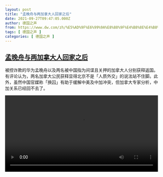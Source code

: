 ```yaml
---
layout: post
title: "孟晚舟与两加拿大人回家之后"
date: 2021-09-27T09:47:05.000Z
author: 德国之声
from: https://www.dw.com/zh/%E5%AD%9F%E6%99%9A%E8%88%9F%E4%B8%8E%E4%B8%A4%E5%8A%A0%E6%8B%BF%E5%A4%A7%E4%BA%BA%E5%9B%9E%E5%AE%B6%E4%B9%8B%E5%90%8E/a-59323757
tags: [ 德国之声 ]
categories: [ 德国之声 ]
---
```

<!--1632736025000-->
[孟晚舟与两加拿大人回家之后](https://www.dw.com/zh/%E5%AD%9F%E6%99%9A%E8%88%9F%E4%B8%8E%E4%B8%A4%E5%8A%A0%E6%8B%BF%E5%A4%A7%E4%BA%BA%E5%9B%9E%E5%AE%B6%E4%B9%8B%E5%90%8E/a-59323757)
------

<div>
<p>被控诈欺的华为孟晚舟以及两名被中国指为间谍且关押的加拿大人分别获释返国。有评论认为，两名加拿大公民获释显得北京不是「人质外交」的说法站不住脚。此外，虽然中国官媒称「换囚」有助于缓解中美及中加冲突，但加拿大专家分析，中加关系已经回不去了。</small></p><video src="https://tvdownloaddw-a.akamaihd.net/dwtv_video/flv/vdt_zh/2021/bchi210927_001_70a5emeng0927_sd_sor.mp4" controls style="width:100%"></video>
</div>
